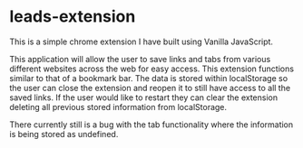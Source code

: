 # leads-extension

This is a simple chrome extension I have built using Vanilla JavaScript.

This application will allow the user to save links and tabs from various different websites across the web for easy access. This extension functions similar to that of a bookmark bar. The data is stored within localStorage so the user can close the extension and reopen it to still have access to all the saved links. If the user would like to restart they can clear the extension deleting all previous stored information from localStorage.

There currently still is a bug with the tab functionality where the information is being stored as undefined.
